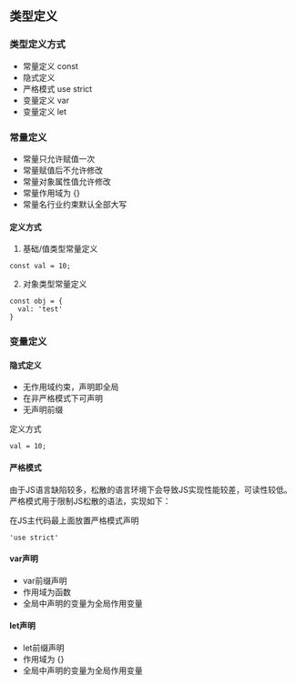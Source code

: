 ## 类型定义

### 类型定义方式

* 常量定义 const
* 隐式定义
* 严格模式 use strict
* 变量定义 var
* 变量定义 let


### 常量定义

* 常量只允许赋值一次
* 常量赋值后不允许修改
* 常量对象属性值允许修改
* 常量作用域为 {} 
* 常量名行业约束默认全部大写

#### 定义方式

1. 基础/值类型常量定义

```
const val = 10;
```

2. 对象类型常量定义

```
const obj = {
  val: 'test'
}
```

### 变量定义

#### 隐式定义

* 无作用域约束，声明即全局
* 在非严格模式下可声明
* 无声明前缀

定义方式

```
val = 10;
```

#### 严格模式

由于JS语言缺陷较多，松散的语言环境下会导致JS实现性能较差，可读性较低。
严格模式用于限制JS松散的语法，实现如下：

在JS主代码最上面放置严格模式声明

```
'use strict'
```

#### var声明

* var前缀声明
* 作用域为函数
* 全局中声明的变量为全局作用变量


#### let声明

* let前缀声明
* 作用域为 {}
* 全局中声明的变量为全局作用变量


